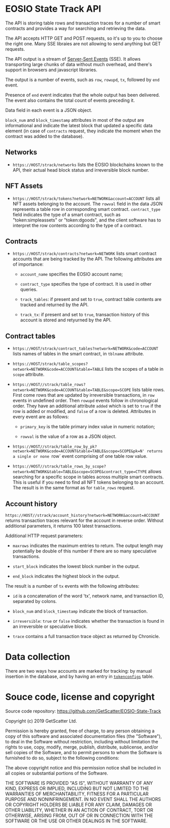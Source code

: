 # EOSIO State Track API

The API is storing table rows and transaction traces for a number of
smart contracts and provides a way for searching and retrieving the
data.


The API accepts HTTP GET and POST requests, so it's up to you to choose
the right one. Many SSE libraies are not allowing to send anything but
GET requests.

The API output is a stream of [Server-Sent
Events](https://developer.mozilla.org/en-US/docs/Web/API/Server-sent_events/Using_server-sent_events)
(SSE). It allows transporting large chunks of data without much
overhead, and there's support in browsers and javascript libraries.

The output is a number of events, such as `row`, `rowupd`, `tx`,
followed by `end` event.

Presence of `end` event indicates that the whole output has been
delivered. The event also contains the total count of events preceding
it.

Data field in each event is a JSON object.

`block_num` and `block_timestamp` attributes in most of the output are
informational and indicate the latest block that updated a specific data
element (in case of `contracts` request, they indicate the moment when
the contract was added to the database).



## Networks

* `https://HOST/strack/networks` lists the EOSIO blockchains known to
  the API, their actual head block status and irreversible block number.


## NFT Assets

* `https://HOST/strack/tokens?network=NETWORK&account=ACCOUNT` lists
  all NFT assets belonging to the account. The `rowval` field in the
  data JSON represents a table row in corresponding smart contract.
  `contract_type` field indicates the type of a smart contract, such
  as "token:simpleassets" or "token:dgoods", and the client software
  has to interpret the row contents according to the type of a
  contract.



## Contracts

* `https://HOST/strack/contracts?network=NETWORK` lists smart contract
  accounts that are being tracked by the API. The following attributes
  are of importance:

  * `account_name` specifies the EOSIO account name;
  
  * `contract_type` specifies the type of contract. It is used in other
    queries.

  * `track_tables`: if present and set to `true`, contract table
    contents are tracked and returned by the API.

  * `track_tx`: if present and set to `true`, transaction history of
    this account is stored and retyurned by the API.


## Contract tables


* `https://HOST/strack/contract_tables?network=NETWORK&code=ACCOUNT`
  lists names of tables in the smart contract, in `tblname` attribute.


* `https://HOST/strack/table_scopes?network=NETWORK&code=ACCOUNT&table=TABLE`
  lists the scopes of a table in `scope` attribute.


* `https://HOST//strack/table_rows?network=NETWORK&code=ACCOUNT&table=TABLE&scope=SCOPE`
  lists table rows. First come rows that are updated by irreversible
  transactions, in `row` events in undefined order. Then `rowupd` events
  follow in chronological order. They have an additional attribute
  `added` which is set to `true` if the row is added or modified, and
  `false` of a row is deleted. Attributes in every event are as follows:

  * `primary_key` is the table primary index value in numeric notation;

  * `rowval` is the value of a row as a JSON object.


* `https://HOST//strack/table_row_by_pk?network=NETWORK&code=ACCOUNT&table=TABLE&scope=SCOPE&pk=N'
  returns a single or none `row` event comprising of one table row value.


* `https://HOST//strack/table_rows_by_scope?network=NETWORK&table=TABLE&scope=SCOPE&contract_type=CTYPE`
  allows searching for a specific scope in tables across multiple smart
  contracts. This is useful if you need to find all NFT tokens belonging
  to an account. The result is in the same format as for `table_rows`
  request.


## Account history

`https://HOST//strack/account_history?network=NETWORK&account=ACCOUNT`
returns transaction traces relevant for the account in reverse
order. Without additional parameters, it returns 100 latest
transactions.

Additional HTTP request parameters:

* `maxrows` indicates the maximum entries to return. The output length
  may potentially be double of this number if there are so many
  speculative transactions.

* `start_block` indicates the lowest block number in the output.

* `end_block` indicates the highest block in the output.


The result is a number of `tx` events with the following attributes:

* `id` is a concatenation of the word 'tx', network name, and
  transaction ID, separated by colons.

* `block_num` and `block_timestamp` indicate the block of transaction.

* `irreversible`: `true` or `false` indicates whether the transaction is
  found in an irreversible or speculative block.

* `trace` contains a full transaction trace object as returned by
  Chronicle.



# Data collection

There are two ways how accounts are marked for tracking: by manual
insertion in the database, and by having an entry in
[`tokenconfigs`](https://github.com/eosio-standards-wg/tokenconfigs)
table.




# Souce code, license and copyright

Source code repository: https://github.com/GetScatter/EOSIO-State-Track

Copyright (c) 2019 GetScatter Ltd.

Permission is hereby granted, free of charge, to any person obtaining a copy
of this software and associated documentation files (the "Software"), to deal
in the Software without restriction, including without limitation the rights
to use, copy, modify, merge, publish, distribute, sublicense, and/or sell
copies of the Software, and to permit persons to whom the Software is
furnished to do so, subject to the following conditions:

The above copyright notice and this permission notice shall be included in all
copies or substantial portions of the Software.

THE SOFTWARE IS PROVIDED "AS IS", WITHOUT WARRANTY OF ANY KIND, EXPRESS OR
IMPLIED, INCLUDING BUT NOT LIMITED TO THE WARRANTIES OF MERCHANTABILITY,
FITNESS FOR A PARTICULAR PURPOSE AND NONINFRINGEMENT. IN NO EVENT SHALL THE
AUTHORS OR COPYRIGHT HOLDERS BE LIABLE FOR ANY CLAIM, DAMAGES OR OTHER
LIABILITY, WHETHER IN AN ACTION OF CONTRACT, TORT OR OTHERWISE, ARISING FROM,
OUT OF OR IN CONNECTION WITH THE SOFTWARE OR THE USE OR OTHER DEALINGS IN THE
SOFTWARE.

